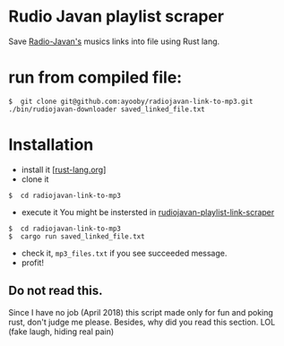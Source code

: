 
# Rudio Javan playlist scraper

Save [Radio-Javan's](https://www.radiojavan.com) musics links into file using Rust lang.


# run from compiled file:
```
$  git clone git@github.com:ayooby/radiojavan-link-to-mp3.git
./bin/rudiojavan-downloader saved_linked_file.txt 
```

# Installation
- install it [[rust-lang.org](https://www.rust-lang.org/en-US/install.html)]
- clone it
```
$  cd radiojavan-link-to-mp3
```
- execute it
You might be instersted in [rudiojavan-playlist-link-scraper](https://github.com/ayooby/rudiojavan-playlist-link-scraper/edit/master/README.md)
```
$  cd radiojavan-link-to-mp3
$  cargo run saved_linked_file.txt
```
- check it, `mp3_files.txt` if you see succeeded message.
- profit!


## Do not read this.

Since I have no job (April 2018) this script made only for fun and poking rust, don't judge me please.
Besides, why did you read this section. LOL (fake laugh, hiding real pain)
